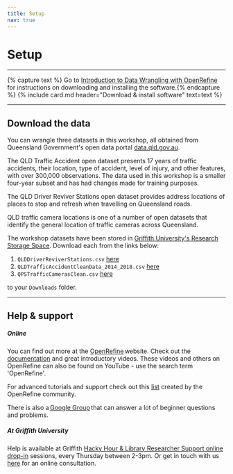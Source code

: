 ```yaml
---
title: Setup
nav: true
---
```

# Setup

-----
{% capture text %}
Go to [Introduction to Data Wrangling with OpenRefine](https://griffithunilibrary.github.io/intro-data-wrangle/content/0-setup.html) for instructions on downloading and installing the software.{% endcapture %}
{% include card.md header="Download & install software" text=text %}

-----

## Download the data

You can wrangle three datasets in this workshop, all obtained from Queensland Government's open data portal [data.qld.gov.au](data.qld.gov.au). 

The QLD Traffic Accident open dataset presents 17 years of traffic accidents, their location, type of accident, level of injury, and other features, with over 300,000 observations.  The data used in this workshop is a smaller four-year subset and has had changes made for training purposes. 

The QLD Driver Reviver Stations open dataset provides address locations of places to stop and refresh when travelling on Queensland roads. 

QLD traffic camera locations is one of a number of open datasets that identify the general location of traffic cameras across Queensland. 

The workshop datasets have been stored in [Griffith University's Research Storage Space](https://research-storage.griffith.edu.au/).  Download each from the links below:

1. `QLDDriverReviverStations.csv` [here](https://research-storage.griffith.edu.au/owncloud/index.php/s/UMsrDiZlyHRyFpr)
2. `QLDTrafficAccidentCleanData_2014_2018.csv` [here](https://research-storage.griffith.edu.au/owncloud/index.php/s/kITNLGNOnQxNtxB)
3. `QPSTrafficCamerasClean.csv` [here](https://research-storage.griffith.edu.au/owncloud/index.php/s/MNzgOVpVb0d0W5u)

 to your `Downloads` folder.

-----

## Help & support

##### Online

You can find out more at the [OpenRefine](http://openrefine.org) website.  Check out the [documentation](http://openrefine.org/documentation.html) and great introductory videos. These videos and others on OpenRefine can also be found on YouTube - use the search term 'OpenRefine'.

For advanced tutorials and support check out this [list](https://github.com/OpenRefine/OpenRefine/wiki/External-Resources) created by the OpenRefine community.

There is also a [Google Group](https://groups.google.com/forum/#!forum/openrefine) that can answer a lot of beginner questions and problems.

##### At Griffith University

Help is available at Griffith [Hacky Hour & Library Researcher Support online drop-in](https://www.griffith.edu.au/library/research-publishing/online-drop-in-sessions) sessions, every Thursday between 2-3pm.
Or get in touch with us [here](https://intranet.secure.griffith.edu.au/library/forms/help) for an online consultation.
